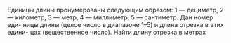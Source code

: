  Единицы длины пронумерованы следующим образом: 1 — дециметр,
 2 — километр, 3 — метр, 4 — миллиметр, 5 — сантиметр. Дан номер еди-
 ницы длины (целое число в диапазоне 1–5) и длина отрезка в этих едини-
 цах (вещественное число). Найти длину отрезка в метрах
